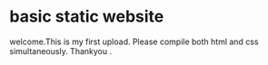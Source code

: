 # basic static website
welcome.This is my first upload.
Please compile both html and css simultaneously.
Thankyou .
